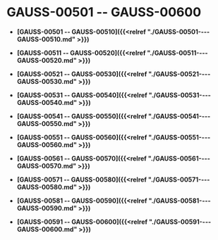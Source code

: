 # GAUSS-00501 -- GAUSS-00600<a name="ZH-CN_TOPIC_0302073399"></a>

-   **[GAUSS-00501 -- GAUSS-00510]({{<relref "./GAUSS-00501----GAUSS-00510.md" >}})**  

-   **[GAUSS-00511 -- GAUSS-00520]({{<relref "./GAUSS-00511----GAUSS-00520.md" >}})**  

-   **[GAUSS-00521 -- GAUSS-00530]({{<relref "./GAUSS-00521----GAUSS-00530.md" >}})**  

-   **[GAUSS-00531 -- GAUSS-00540]({{<relref "./GAUSS-00531----GAUSS-00540.md" >}})**  

-   **[GAUSS-00541 -- GAUSS-00550]({{<relref "./GAUSS-00541----GAUSS-00550.md" >}})**  

-   **[GAUSS-00551 -- GAUSS-00560]({{<relref "./GAUSS-00551----GAUSS-00560.md" >}})**  

-   **[GAUSS-00561 -- GAUSS-00570]({{<relref "./GAUSS-00561----GAUSS-00570.md" >}})**  

-   **[GAUSS-00571 -- GAUSS-00580]({{<relref "./GAUSS-00571----GAUSS-00580.md" >}})**  

-   **[GAUSS-00581 -- GAUSS-00590]({{<relref "./GAUSS-00581----GAUSS-00590.md" >}})**  

-   **[GAUSS-00591 -- GAUSS-00600]({{<relref "./GAUSS-00591----GAUSS-00600.md" >}})**  


